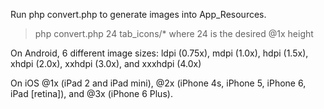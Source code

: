 Run php convert.php to generate images into App_Resources.

> php convert.php 24 tab_icons/*
where 24 is the desired @1x height

On Android,
6 different image sizes: ldpi (0.75x), mdpi (1.0x), hdpi (1.5x), xhdpi (2.0x), xxhdpi (3.0x), and xxxhdpi (4.0x)

On iOS
@1x (iPad 2 and iPad mini), @2x (iPhone 4s, iPhone 5, iPhone 6, iPad [retina]), and @3x (iPhone 6 Plus).
